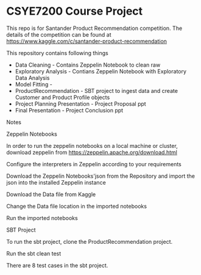 # CSYE7200 Course Project

This repo is for Santander Product Recommendation competition.
The details of the competition can be found at https://www.kaggle.com/c/santander-product-recommendation

This repository contains following things

* Data Cleaning - Contains Zeppelin Notebook to clean raw
* Exploratory Analysis - Contians Zeppelin Notebook with Exploratory Data Analysis
* Model Fitting - 
* ProductRecommendation - SBT project to ingest data and create Customer and Product Profile objects
* Project Planning Presentation - Project Proposal ppt
* Final Presentation - Project Conclusion ppt


Notes

Zeppelin Notebooks 
	
In order to run the zeppelin notebooks on a local machine or cluster, download zeppelin from
https://zeppelin.apache.org/download.html

Configure the interpreters in Zeppelin according to your requirements

Download the Zeppelin Notebooks'json from the Repository and import the json into the installed Zeppelin instance

Download the Data file from Kaggle

Change the Data file location in the imported notebooks

Run the imported notebooks


SBT Project

To run the sbt project, clone the ProductRecommendation project.

Run the sbt clean test

There are 8 test cases in the sbt project.
